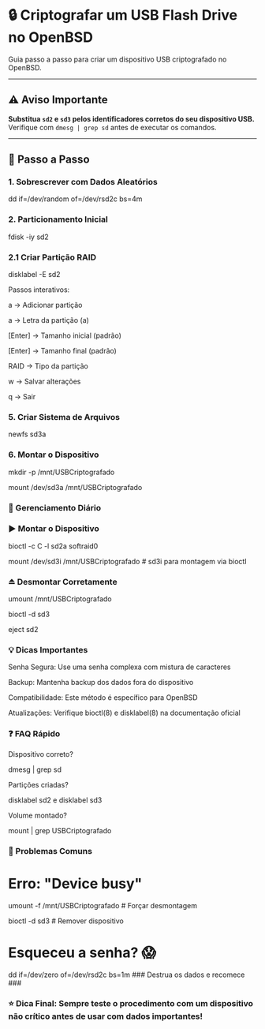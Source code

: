 # 🔒 Criptografar um USB Flash Drive no OpenBSD

Guia passo a passo para criar um dispositivo USB criptografado no OpenBSD.

---

## ⚠️ Aviso Importante
**Substitua `sd2` e `sd3` pelos identificadores corretos do seu dispositivo USB.**  
Verifique com `dmesg | grep sd` antes de executar os comandos.

---

## 📝 Passo a Passo

### 1. Sobrescrever com Dados Aleatórios

dd if=/dev/random of=/dev/rsd2c bs=4m

### 2. Particionamento Inicial

fdisk -iy sd2

### 2.1 Criar Partição RAID

disklabel -E sd2

Passos interativos:

a → Adicionar partição

a → Letra da partição (a)

[Enter] → Tamanho inicial (padrão)

[Enter] → Tamanho final (padrão)

RAID → Tipo da partição

w → Salvar alterações

q → Sair

### 5. Criar Sistema de Arquivos

newfs sd3a

### 6. Montar o Dispositivo

mkdir -p /mnt/USBCriptografado

mount /dev/sd3a /mnt/USBCriptografado


### 🔄 Gerenciamento Diário

### ▶️ Montar o Dispositivo

bioctl -c C -l sd2a softraid0

mount /dev/sd3i /mnt/USBCriptografado  # sd3i para montagem via bioctl

### ⏏️ Desmontar Corretamente

umount /mnt/USBCriptografado

bioctl -d sd3

eject sd2


### 💡 Dicas Importantes

Senha Segura: Use uma senha complexa com mistura de caracteres

Backup: Mantenha backup dos dados fora do dispositivo

Compatibilidade: Este método é específico para OpenBSD

Atualizações: Verifique bioctl(8) e disklabel(8) na documentação oficial


### ❓ FAQ Rápido

Dispositivo correto?

dmesg | grep sd


Partições criadas?

disklabel sd2 e disklabel sd3


Volume montado?

mount | grep USBCriptografado


### 🛑 Problemas Comuns

# Erro: "Device busy"
umount -f /mnt/USBCriptografado  # Forçar desmontagem

bioctl -d sd3                    # Remover dispositivo


# Esqueceu a senha? 😱
dd if=/dev/zero of=/dev/rsd2c bs=1m  ### Destrua os dados e recomece ###


### ⭐ Dica Final: Sempre teste o procedimento com um dispositivo não crítico antes de usar com dados importantes!

